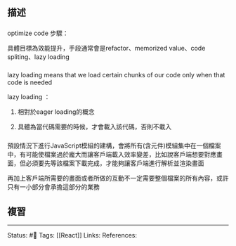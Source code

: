 ## 描述


###

optimize code 步驟：

具體目標為效能提升，手段通常會是refactor、memorized value、code spliting、lazy loading


###


lazy loading means that we load certain chunks of our code only when that code is needed

lazy loading ：

1. 相對於eager loading的概念

2. 具體為當代碼需要的時候，才會載入該代碼，否則不載入

###


預設情況下進行JavaScript模組的建構，會將所有(含元件)模組集中在一個檔案中，有可能使檔案過於龐大而讓客戶端載入效率變差，比如說客戶端想要對應畫面，但必須要先等該檔案下載完成，才能夠讓客戶端進行解析並渲染畫面

  

再加上客戶端所需要的畫面或者所做的互動不一定需要整個檔案的所有內容，或許只有一小部分會承擔這部分的業務

###




## 複習


---
Status: #🌱 
Tags:
[[React]]
Links:
References: